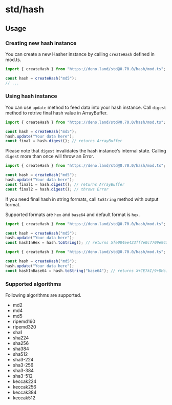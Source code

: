 # std/hash

## Usage

### Creating new hash instance

You can create a new Hasher instance by calling `createHash` defined in mod.ts.

```ts
import { createHash } from "https://deno.land/std@0.70.0/hash/mod.ts";

const hash = createHash("md5");
// ...
```

### Using hash instance

You can use `update` method to feed data into your hash instance. Call `digest`
method to retrive final hash value in ArrayBuffer.

```ts
import { createHash } from "https://deno.land/std@0.70.0/hash/mod.ts";

const hash = createHash("md5");
hash.update("Your data here");
const final = hash.digest(); // returns ArrayBuffer
```

Please note that `digest` invalidates the hash instance's internal state.
Calling `digest` more than once will throw an Error.

```ts
import { createHash } from "https://deno.land/std@0.70.0/hash/mod.ts";

const hash = createHash("md5");
hash.update("Your data here");
const final1 = hash.digest(); // returns ArrayBuffer
const final2 = hash.digest(); // throws Error
```

If you need final hash in string formats, call `toString` method with output
format.

Supported formats are `hex` and `base64` and default format is `hex`.

```ts
import { createHash } from "https://deno.land/std@0.70.0/hash/mod.ts";

const hash = createHash("md5");
hash.update("Your data here");
const hashInHex = hash.toString(); // returns 5fe084ee423ff7e0c7709e9437cee89d
```

```ts
import { createHash } from "https://deno.land/std@0.70.0/hash/mod.ts";

const hash = createHash("md5");
hash.update("Your data here");
const hashInBase64 = hash.toString("base64"); // returns X+CE7kI/9+DHcJ6UN87onQ==
```

### Supported algorithms

Following algorithms are supported.

- md2
- md4
- md5
- ripemd160
- ripemd320
- sha1
- sha224
- sha256
- sha384
- sha512
- sha3-224
- sha3-256
- sha3-384
- sha3-512
- keccak224
- keccak256
- keccak384
- keccak512
